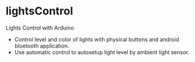 # lightsControl
Lights Control with Arduino

- Control level and color of lights with physical buttons and android bluetooth application.
- Use automatic control to autosetup light level by ambient light sensor.
